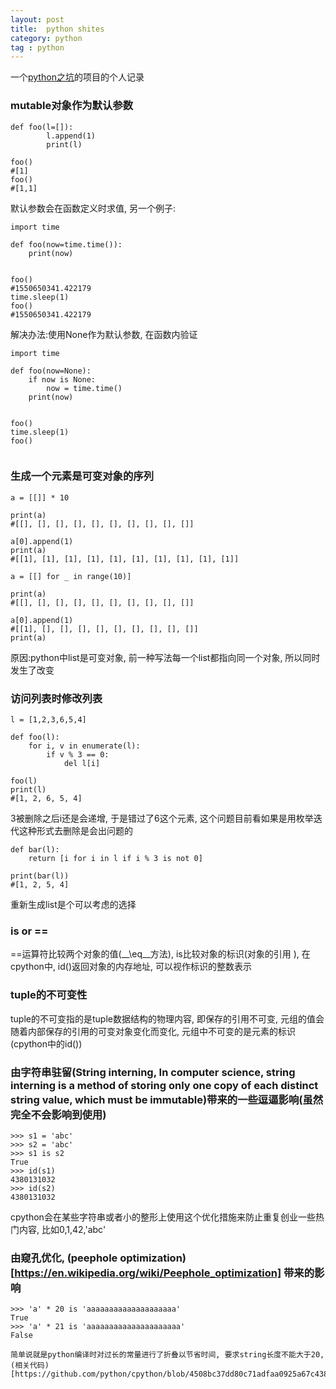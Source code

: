 ```yaml
---
layout: post
title:  python shites
category: python
tag : python
--- 
```


一个[python之坑](https://github.com/satwikkansal/wtfpython/)的项目的个人记录

### mutable对象作为默认参数

```
def foo(l=[]):
		l.append(1)
		print(l)

foo()
#[1]
foo()
#[1,1]
```

默认参数会在函数定义时求值, 另一个例子:  

```
import time

def foo(now=time.time()):
	print(now)


foo()
#1550650341.422179
time.sleep(1)
foo()
#1550650341.422179

```

解决办法:使用None作为默认参数, 在函数内验证  

```
import time

def foo(now=None):
	if now is None:
		now = time.time()
	print(now)


foo()
time.sleep(1)
foo()
	
```

### 生成一个元素是可变对象的序列

```
a = [[]] * 10

print(a)
#[[], [], [], [], [], [], [], [], [], []]

a[0].append(1)
print(a)
#[[1], [1], [1], [1], [1], [1], [1], [1], [1], [1]]

```

```
a = [[] for _ in range(10)]

print(a)
#[[], [], [], [], [], [], [], [], [], []]

a[0].append(1)
#[[1], [], [], [], [], [], [], [], [], []]
print(a)
```

原因:python中list是可变对象, 前一种写法每一个list都指向同一个对象, 所以同时发生了改变  


### 访问列表时修改列表 

```
l = [1,2,3,6,5,4]

def foo(l):
	for i, v in enumerate(l):
		if v % 3 == 0:
			del l[i]

foo(l)
print(l)
#[1, 2, 6, 5, 4]
```

3被删除之后i还是会递增, 于是错过了6这个元素, 这个问题目前看如果是用枚举迭代这种形式去删除是会出问题的  

```
def bar(l):
	return [i for i in l if i % 3 is not 0]

print(bar(l))
#[1, 2, 5, 4]
```

重新生成list是个可以考虑的选择   

### is or == 

==运算符比较两个对象的值(_\_\eq__方法), is比较对象的标识(对象的引用	), 在cpython中, id()返回对象的内存地址, 可以视作标识的整数表示  	

### tuple的不可变性  

tuple的不可变指的是tuple数据结构的物理内容, 即保存的引用不可变, 元组的值会随着内部保存的引用的可变对象变化而变化, 元组中不可变的是元素的标识(cpython中的id())

### 由字符串驻留(String interning, In computer science, string interning is a method of storing only one copy of each distinct string value, which must be immutable)带来的一些逗逼影响(虽然完全不会影响到使用)

```
>>> s1 = 'abc'
>>> s2 = 'abc'
>>> s1 is s2
True
>>> id(s1)
4380131032
>>> id(s2)
4380131032

```

cpython会在某些字符串或者小的整形上使用这个优化措施来防止重复创业一些热门内容, 比如0,1,42,'abc'  


###  由窥孔优化, (peephole optimization)[https://en.wikipedia.org/wiki/Peephole_optimization] 带来的影响  

```
>>> 'a' * 20 is 'aaaaaaaaaaaaaaaaaaaa'
True
>>> 'a' * 21 is 'aaaaaaaaaaaaaaaaaaaaa'
False

简单说就是python编译时对过长的常量进行了折叠以节省时间, 要求string长度不能大于20, (相关代码)[https://github.com/python/cpython/blob/4508bc37dd80c71adfaa0925a67c438389817076/Python/peephole.c#L288]

```


